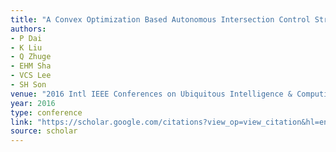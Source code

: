 ```yaml
---
title: "A Convex Optimization Based Autonomous Intersection Control Strategy in Vehicular Cyber-Physical Systems"
authors:
- P Dai
- K Liu
- Q Zhuge
- EHM Sha
- VCS Lee
- SH Son
venue: "2016 Intl IEEE Conferences on Ubiquitous Intelligence & Computing, Advanced …, 2016"
year: 2016
type: conference
link: "https://scholar.google.com/citations?view_op=view_citation&hl=en&user=xtXbq_AAAAAJ&pagesize=100&citation_for_view=xtXbq_AAAAAJ:2osOgNQ5qMEC"
source: scholar
---
```

